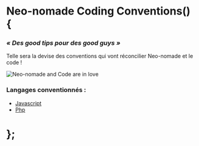 # Neo-nomade Coding Conventions() {

### _« Des good tips pour des good guys »_

Telle sera la devise des conventions qui vont réconcilier Neo-nomade et le code !

![Neo-nomade and Code are in love](https://image.noelshack.com/fichiers/2017/07/1487260246-neo-nomadeandcodeinlove.jpg)

### Langages conventionnés :
- [Javascript](javascript/)
- [Php](php/)

# };
